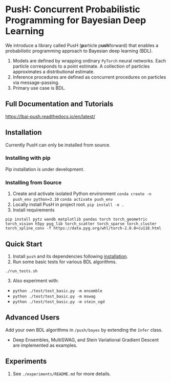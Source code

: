 # PusH: Concurrent Probabilistic Programming for Bayesian Deep Learning

We introduce a library called PusH (**p**article p**ush**forward) that
enables a probabilistic programming approach to Bayesian deep learning (BDL).

1. Models are defined by wrapping ordinary `PyTorch` neural networks.
   Each particle corresponds to a point estimate. A collection of particles
   approximates a distributional estimate.
2. Inference procedures are defined as concurrent procedures on particles via message-passing.
3. Primary use case is BDL.

## Full Documentation and Tutorials
https://lbai-push.readthedocs.io/en/latest/

## Installation
Currently PusH can only be installed from source.

### Installing with pip

Pip installation is under development.

### Installing from Source

1. Create and activate isolated Python environment
   `conda create -n push_env python=3.10`
   `conda activate push_env`
2. Locally install PusH in project root.
   `pip install -e .`
3. Install requirements
```
pip install pytz wandb matplotlib pandas torch torch_geometric torch_vision h5py pyg_lib torch_scatter torch_sparse torch_cluster torch_spline_conv -f https://data.pyg.org/whl/torch-2.0.0+cu118.html
```

## Quick Start
1. Install `push` and its dependencies following [installation](https://github.com/lbai-lab/push#installation).
2. Run some basic tests for various BDL algorithms. 
```
./run_tests.sh
```
3. Also experiment with:
  - `python ./test/test_basic.py -m ensemble`
  - `python ./test/test_basic.py -m mswag`
  - `python ./test/test_basic.py -m stein_vgd`


## Advanced Users

Add your own BDL algorithms in `/push/bayes` by extending the `Infer` class.
- Deep Ensembles, MultiSWAG, and Stein Variational Gradient Descent are implemented as examples.


## Experiments

1. See `./experiments/README.md` for more details.